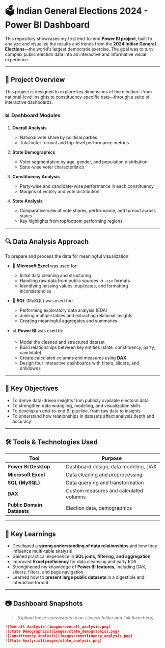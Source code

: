 # 🗳️ Indian General Elections 2024 - Power BI Dashboard

This repository showcases my first end-to-end **Power BI project**, built to analyze and visualize the results and trends from the **2024 Indian General Elections**—the world's largest democratic exercise. The goal was to turn complex public election data into an interactive and informative visual experience.

---

## 📌 Project Overview

This project is designed to explore key dimensions of the election—from national-level insights to constituency-specific data—through a suite of interactive dashboards.

### 📊 Dashboard Modules

1. **Overall Analysis**
   - National vote share by political parties
   - Total voter turnout and top-level performance metrics

2. **State Demographics**
   - Voter segmentation by age, gender, and population distribution
   - State-wise voter characteristics

3. **Constituency Analysis**
   - Party-wise and candidate-wise performance in each constituency
   - Margins of victory and vote distribution

4. **State Analysis**
   - Comparative view of vote shares, performance, and turnout across states
   - Key highlights from top/bottom performing regions

---

## 🔍 Data Analysis Approach

To prepare and process the data for meaningful visualization:

- 🧮 **Microsoft Excel** was used for:
  - Initial data cleaning and structuring
  - Handling raw data from public sources in `.csv` formats
  - Identifying missing values, duplicates, and formatting inconsistencies

- 🧾 **SQL** (MySQL) was used for:
  - Performing exploratory data analysis (EDA)
  - Joining multiple tables and extracting relational insights
  - Creating meaningful aggregates and summaries

- 📊 **Power BI** was used to:
  - Model the cleaned and structured dataset
  - Build relationships between key entities (state, constituency, party, candidate)
  - Create calculated columns and measures using **DAX**
  - Design four interactive dashboards with filters, slicers, and drilldowns

---

## 🎯 Key Objectives

- To derive data-driven insights from publicly available electoral data  
- To strengthen data wrangling, modeling, and visualization skills  
- To develop an end-to-end BI pipeline, from raw data to insights  
- To understand how relationships in datasets affect analysis depth and accuracy

---

## 🛠️ Tools & Technologies Used

| Tool | Purpose |
|------|---------|
| **Power BI Desktop** | Dashboard design, data modeling, DAX |
| **Microsoft Excel** | Data cleaning and preprocessing |
| **SQL (MySQL)** | Data querying and transformation |
| **DAX** | Custom measures and calculated columns |
| **Public Domain Datasets** | Election data, demographics |

---

## 🧠 Key Learnings

- Developed a **strong understanding of data relationships** and how they influence multi-table analysis
- Gained practical experience in **SQL joins, filtering, and aggregation**
- Improved **Excel proficiency** for data cleansing and early EDA
- Strengthened my knowledge of **Power BI features**, including DAX, slicers, filters, and page navigation
- Learned how to **present large public datasets** in a digestible and interactive format

---

## 📷 Dashboard Snapshots

> *(Upload these screenshots to an `/images` folder and link them here)*

```md
![Overall Analysis](images/overall_analysis.png)
![State Demographics](images/state_demographics.png)
![Constituency Analysis](images/constituency_analysis.png)
![State Analysis](images/state_analysis.png)

